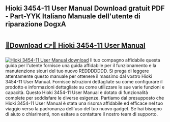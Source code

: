 ## Hioki 3454-11 User Manual Download gratuit PDF - Part-YYK Italiano Manuale dell'utente di riparazione DogxA

# <h2><a href="http://dfgnx6.blite.top/?on=Hioki+3454-11+User+Manual">🔗Download 👉🔴 Hioki 3454-11 User Manual</a></h2>

[![Hioki 3454-11 User Manual download](https://i.imgur.com/lujVjoI.png)](http://dfgnx6.blite.top/?on=Hioki+3454-11+User+Manual)
Il tuo compagno affidabile questa guida per l'utente fornisce una guida affidabile per il funzionamento e la manutenzione sicuri del tuo nuovo REDDDDDDD. Si prega di leggere attentamente questo manuale per ottenere il massimo dal vostro Hioki 3454-11 User Manual. Fornisce istruzioni dettagliate su come configurare il prodotto e informazioni dettagliate su come utilizzare le sue varie funzioni e capacità. Questo Hioki 3454-11 User Manual è dotato di funzionalità complete per soddisfare le diverse esigenze. Partiamo dal presupposto che Hioki 3454-11 User Manual è stata una risorsa affidabile ed efficace nel tuo viaggio verso la padronanza dell'uso del tuo nuovo gadget. Se hai bisogno di aiuto o chiarimenti, non esitare a contattare il nostro team di supporto.
